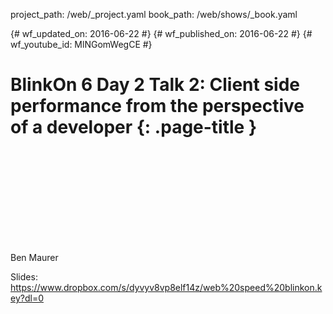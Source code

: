 project_path: /web/_project.yaml book_path: /web/shows/_book.yaml

{# wf_updated_on: 2016-06-22 #} {# wf_published_on: 2016-06-22 #} {# wf_youtube_id: MlNGomWegCE #}

# BlinkOn 6 Day 2 Talk 2: Client side performance from the perspective of a developer {: .page-title }

<div class="video-wrapper">
  <iframe class="devsite-embedded-youtube-video" data-video-id="MlNGomWegCE"
          data-autohide="1" data-showinfo="0" frameborder="0" allowfullscreen>
  </iframe>
</div>

Ben Maurer

Slides: https://www.dropbox.com/s/dyvyv8vp8elf14z/web%20speed%20blinkon.key?dl=0